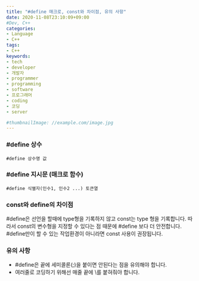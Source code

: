 ```yaml
---
title: "#define 매크로, const와 차이점, 유의 사항"
date: 2020-11-08T23:10:09+09:00
#Dev, C++
categories:
- Language
- C++
tags:
- C++
keywords:
- tech
- developer
- 개발자
- programmer
- programming
- software
- 프로그래머
- coding
- 코딩
- server

#thumbnailImage: //example.com/image.jpg
---
```


### #define 상수

```
#define 상수명 값
```



### #define 지시문 (매크로 함수)

```
#define 식별자(인수1, 인수2 ...) 토큰열
```

<!--more-->

### const와 define의 차이점

#define은 선언을 할때에 type형을 기록하지 않고 const는 type 형을 기록합니다. 따라서 const의 변수형을 지정할 수 있다는 점 때문에 #define 보다 더 안전합니다. #define만이 할 수 있는 작업환경이 아니라면 const 사용이 권장됩니다.

 

### 유의 사항

- #define은 끝에 세미콜론(;)을 붙이면 안된다는 점을 유의해야 합니다.
- 여러줄로 코딩하기 위해선 매줄 끝에 \\를 붙혀줘야 합니다.